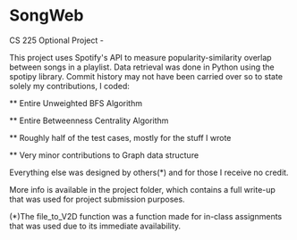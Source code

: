 # SongWeb
CS 225 Optional Project -

This project uses Spotify's API to measure popularity-similarity overlap between songs in a playlist. Data retrieval was done in Python using the spotipy library. Commit history may not have been carried over so to state solely my contributions, I coded:

** Entire Unweighted BFS Algorithm

** Entire Betweenness Centrality Algorithm

** Roughly half of the test cases, mostly for the stuff I wrote

** Very minor contributions to Graph data structure

Everything else was designed by others(*) and for those I receive no credit.

More info is available in the project folder, which contains a full write-up that was used for project submission purposes.

(*)The file_to_V2D function was a function made for in-class assignments that was used due to its immediate availability.
